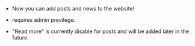 - Now you can add posts and news to the website!
 * requires admin previlege.

 - "Read more" is currently disable for posts and will be added later in the
    future.

